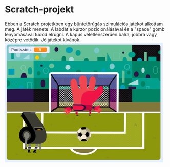 # Scratch-projekt
Ebben a Scratch projetkben egy büntetőrúgás szimulációs játékot alkottam meg.
A játék menete: A labdát a kurzor pozicionálásával és a "space" gomb lenyomásával tudod elrugni. A kapus véletlenszerűen balra, jobbra vagy középre vetődik.
Jó játékot kívánok. 
![Screenshot](scratch.png)
